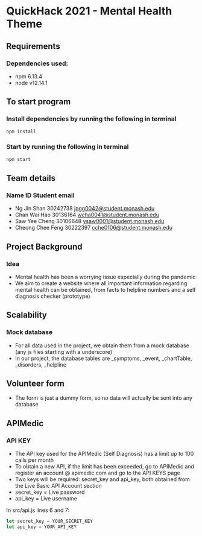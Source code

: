 # QuickHack 2021 - Mental Health Theme

## Requirements
### Dependencies used:
- npm 6.13.4
- node v12.14.1

## To start program
### Install dependencies by running the following in terminal
```bash
npm install
```

### Start by running the following in terminal
```bash
npm start
```
## Team details
### Name ID Student email
- Ng Jin Shan 30242738 jngg0042@student.monash.edu
- Chan Wai Hao 30136164 wcha0041@student.monash.edu
- Saw Yee Cheng 30106648 ysaw0001@student.monash.edu
- Cheong Chee Feng 30222397 cche0106@student.monash.edu

## Project Background
### Idea
- Mental health has been a worrying issue especially during the pandemic
- We aim to create a website where all important information regarding mental health can be obtained, from facts to helpline numbers and a self diagnosis checker (prototype)

## Scalability 
### Mock database
- For all data used in the project, we obtain them from a mock database (any js files starting with a underscore)
- In our project, the database tables are \_symptoms, \_event, \_chartTable, \_disorders, \_helpline

## Volunteer form
- The form is just a dummy form, so no data will actually be sent into any database

## APIMedic
### API KEY
- The API key used for the APIMedic (Self Diagnosis) has a limit up to 100 calls per month
- To obtain a new API, if the limit has been exceeded, go to APIMedic and register an account @ apimedic.com and go to the API KEYS page
- Two keys will be required: secret_key and api_key, both obtained from the Live Basic API Account section
- secret_key = Live password
- api_key = Live username

In src/api.js lines 6 and 7:
```javascript
let secret_key = YOUR_SECRET_KEY
let api_key = YOUR_API_KEY
```
